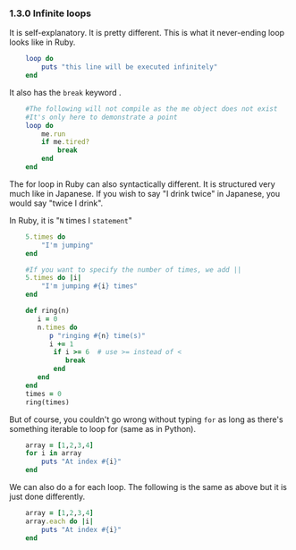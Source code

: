 ### 1.3.0 Infinite loops

It is self-explanatory. It is pretty different. This is what it never-ending loop looks like in Ruby.

```ruby
	loop do
		puts "this line will be executed infinitely"
	end
```

It also has the `break` keyword .

```ruby
	#The following will not compile as the me object does not exist
	#It's only here to demonstrate a point	
	loop do
		me.run
		if me.tired?
			break
		end
	end
```

The for loop in Ruby can also syntactically different. It is structured very much like in Japanese. If you wish to say "I drink twice" in Japanese, you would say "twice I drink". 

In Ruby, it is "`N` times I `statement`"

```ruby
	5.times do
		"I'm jumping"
	end

	#If you want to specify the number of times, we add ||
	5.times do |i|
		"I'm jumping #{i} times"
	end
```

```ruby
	def ring(n)
	   i = 0
	   n.times do
	      p "ringing #{n} time(s)"
	      i += 1
	       if i >= 6  # use >= instead of <
		      break
	       end
	   end 
	end  
	times = 0 
	ring(times)
```


But of course, you couldn't go wrong without typing `for` as long as there's something iterable to loop for (same as in Python).

```ruby
	array = [1,2,3,4]
	for i in array 
		puts "At index #{i}"
	end
```

We can also do a for each loop. The following is the same as above but it is just done  differently.

```ruby
	array = [1,2,3,4]
	array.each do |i|
		puts "At index #{i}"
	end
```
